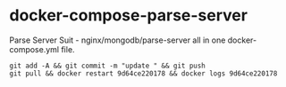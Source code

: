 # docker-compose-parse-server
Parse Server Suit - nginx/mongodb/parse-server all in one docker-compose.yml file.

```
git add -A && git commit -m "update " && git push
git pull && docker restart 9d64ce220178 && docker logs 9d64ce220178
```